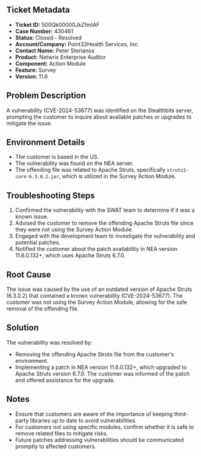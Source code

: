 ## Ticket Metadata
- **Ticket ID:** 500Qk00000JkZfmIAF
- **Case Number:** 430461
- **Status:** Closed - Resolved
- **Account/Company:** Point32Health Services, Inc.
- **Contact Name:** Peter Sterianos
- **Product:** Netwrix Enterprise Auditor
- **Component:** Action Module
- **Feature:** Survey
- **Version:** 11.6

## Problem Description
A vulnerability (CVE-2024-53677) was identified on the Stealthbits server, prompting the customer to inquire about available patches or upgrades to mitigate the issue.

## Environment Details
- The customer is based in the US.
- The vulnerability was found on the NEA server.
- The offending file was related to Apache Struts, specifically `struts2-core-6.3.0.2.jar`, which is utilized in the Survey Action Module.

## Troubleshooting Steps
1. Confirmed the vulnerability with the SWAT team to determine if it was a known issue.
2. Advised the customer to remove the offending Apache Struts file since they were not using the Survey Action Module.
3. Engaged with the development team to investigate the vulnerability and potential patches.
4. Notified the customer about the patch availability in NEA version 11.6.0.132+, which uses Apache Struts 6.7.0.

## Root Cause
The issue was caused by the use of an outdated version of Apache Struts (6.3.0.2) that contained a known vulnerability (CVE-2024-53677). The customer was not using the Survey Action Module, allowing for the safe removal of the offending file.

## Solution
The vulnerability was resolved by:
- Removing the offending Apache Struts file from the customer's environment.
- Implementing a patch in NEA version 11.6.0.132+, which upgraded to Apache Struts version 6.7.0. The customer was informed of the patch and offered assistance for the upgrade.

## Notes
- Ensure that customers are aware of the importance of keeping third-party libraries up to date to avoid vulnerabilities.
- For customers not using specific modules, confirm whether it is safe to remove related files to mitigate risks.
- Future patches addressing vulnerabilities should be communicated promptly to affected customers.
